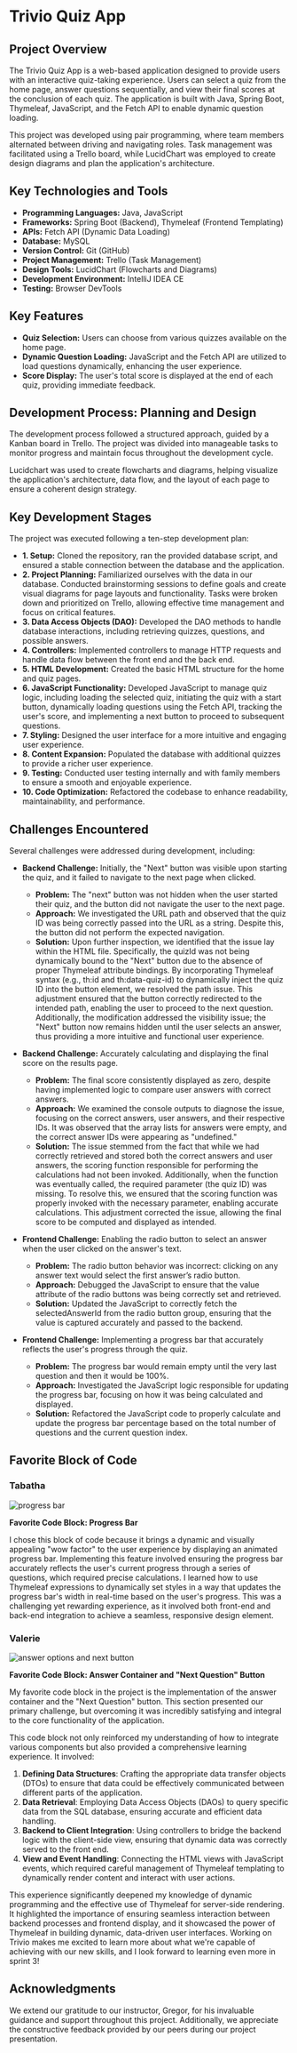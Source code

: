 # Trivio Quiz App

## Project Overview
The Trivio Quiz App is a web-based application designed to provide users with an interactive quiz-taking experience. Users can select a quiz from the home page, answer questions sequentially, and view their final scores at the conclusion of each quiz. The application is built with Java, Spring Boot, Thymeleaf, JavaScript, and the Fetch API to enable dynamic question loading.

This project was developed using pair programming, where team members alternated between driving and navigating roles. Task management was facilitated using a Trello board, while LucidChart was employed to create design diagrams and plan the application's architecture.


## Key Technologies and Tools
- **Programming Languages:** Java, JavaScript
- **Frameworks:** Spring Boot (Backend), Thymeleaf (Frontend Templating)
- **APIs:** Fetch API (Dynamic Data Loading)
- **Database:** MySQL
- **Version Control:** Git (GitHub)
- **Project Management:** Trello (Task Management)
- **Design Tools:** LucidChart (Flowcharts and Diagrams)
- **Development Environment:** IntelliJ IDEA CE
- **Testing:** Browser DevTools


## Key Features
- **Quiz Selection:** Users can choose from various quizzes available on the home page.
- **Dynamic Question Loading:** JavaScript and the Fetch API are utilized to load questions dynamically, enhancing the user experience.
- **Score Display:** The user's total score is displayed at the end of each quiz, providing immediate feedback.


## Development Process: Planning and Design
The development process followed a structured approach, guided by a Kanban board in Trello. The project was divided into manageable tasks to monitor progress and maintain focus throughout the development cycle.

Lucidchart was used to create flowcharts and diagrams, helping visualize the application's architecture, data flow, and the layout of each page to ensure a coherent design strategy.


## Key Development Stages
The project was executed following a ten-step development plan:

- **1. Setup:** Cloned the repository, ran the provided database script, and ensured a stable connection between the database and the application. 
- **2. Project Planning:** Familiarized ourselves with the data in our database. Conducted brainstorming sessions to define goals and create visual diagrams for page layouts and functionality. Tasks were broken down and prioritized on Trello, allowing effective time management and focus on critical features.
- **3. Data Access Objects (DAO):** Developed the DAO methods to handle database interactions, including retrieving quizzes, questions, and possible answers.
- **4. Controllers:** Implemented controllers to manage HTTP requests and handle data flow between the front end and the back end.
- **5. HTML Development:** Created the basic HTML structure for the home and quiz pages.
- **6. JavaScript Functionality:** Developed JavaScript to manage quiz logic, including loading the selected quiz, initiating the quiz with a start button, dynamically loading questions using the Fetch API, tracking the user's score, and implementing a next button to proceed to subsequent questions.
- **7. Styling:** Designed the user interface for a more intuitive and engaging user experience.
- **8. Content Expansion:** Populated the database with additional quizzes to provide a richer user experience.
- **9. Testing:** Conducted user testing internally and with family members to ensure a smooth and enjoyable experience.
- **10. Code Optimization:** Refactored the codebase to enhance readability, maintainability, and performance.


## Challenges Encountered
Several challenges were addressed during development, including:

- **Backend Challenge:** Initially, the "Next" button was visible upon starting the quiz, and it failed to navigate to the next page when clicked.
  - **Problem:** The "next" button was not hidden when the user started their quiz, and the button did not navigate the user to the next page.
  - **Approach:** We investigated the URL path and observed that the quiz ID was being correctly passed into the URL as a string. Despite this, the button did not perform the expected navigation.
  - **Solution:** Upon further inspection, we identified that the issue lay within the HTML file. Specifically, the quizId was not being dynamically bound to the "Next" button due to the absence of proper Thymeleaf attribute bindings. By incorporating Thymeleaf syntax (e.g., th:id and th:data-quiz-id) to dynamically inject the quiz ID into the button element, we resolved the path issue. This adjustment ensured that the button correctly redirected to the intended path, enabling the user to proceed to the next question. Additionally, the modification addressed the visibility issue; the "Next" button now remains hidden until the user selects an answer, thus providing a more intuitive and functional user experience.


- **Backend Challenge:** Accurately calculating and displaying the final score on the results page.
  - **Problem:** The final score consistently displayed as zero, despite having implemented logic to compare user answers with correct answers.
  - **Approach:** We examined the console outputs to diagnose the issue, focusing on the correct answers, user answers, and their respective IDs. It was observed that the array lists for answers were empty, and the correct answer IDs were appearing as "undefined."
  - **Solution:** The issue stemmed from the fact that while we had correctly retrieved and stored both the correct answers and user answers, the scoring function responsible for performing the calculations had not been invoked. Additionally, when the function was eventually called, the required parameter (the quiz ID) was missing. To resolve this, we ensured that the scoring function was properly invoked with the necessary parameter, enabling accurate calculations. This adjustment corrected the issue, allowing the final score to be computed and displayed as intended.


- **Frontend Challenge:** Enabling the radio button to select an answer when the user clicked on the answer's text.
  - **Problem:** The radio button behavior was incorrect: clicking on any answer text would select the first answer’s radio button. 
  - **Approach:** Debugged the JavaScript to ensure that the value attribute of the radio buttons was being correctly set and retrieved.
  - **Solution:** Updated the JavaScript to correctly fetch the selectedAnswerId from the radio button group, ensuring that the value is captured accurately and passed to the backend.


- **Frontend Challenge:** Implementing a progress bar that accurately reflects the user's progress through the quiz.
  - **Problem:** The progress bar would remain empty until the very last question and then it would be 100%. 
  - **Approach:**  Investigated the JavaScript logic responsible for updating the progress bar, focusing on how it was being calculated and displayed.
  - **Solution:** Refactored the JavaScript code to properly calculate and update the progress bar percentage based on the total number of questions and the current question index.


## Favorite Block of Code
### Tabatha
![progress bar](tabatha.png)

**Favorite Code Block: Progress Bar**

I chose this block of code because it brings a dynamic and visually appealing "wow factor" to the user experience by displaying an animated progress bar. Implementing this feature involved ensuring the progress bar accurately reflects the user's current progress through a series of questions, which required precise calculations. I learned how to use Thymeleaf expressions to dynamically set styles in a way that updates the progress bar's width in real-time based on the user's progress. This was a challenging yet rewarding experience, as it involved both front-end and back-end integration to achieve a seamless, responsive design element.


### Valerie
![answer options and next button](valerie.png)

**Favorite Code Block: Answer Container and "Next Question" Button**

My favorite code block in the project is the implementation of the answer container and the "Next Question" button. This section presented our primary challenge, but overcoming it was incredibly satisfying and integral to the core functionality of the application.

This code block not only reinforced my understanding of how to integrate various components but also provided a comprehensive learning experience. It involved:
1. **Defining Data Structures**: Crafting the appropriate data transfer objects (DTOs) to ensure that data could be effectively communicated between different parts of the application.
2. **Data Retrieval**: Employing Data Access Objects (DAOs) to query specific data from the SQL database, ensuring accurate and efficient data handling.
3. **Backend to Client Integration**: Using controllers to bridge the backend logic with the client-side view, ensuring that dynamic data was correctly served to the front end.
4. **View and Event Handling**: Connecting the HTML views with JavaScript events, which required careful management of Thymeleaf templating to dynamically render content and interact with user actions.

This experience significantly deepened my knowledge of dynamic programming and the effective use of Thymeleaf for server-side rendering. It highlighted the importance of ensuring seamless interaction between backend processes and frontend display, and it showcased the power of Thymeleaf in building dynamic, data-driven user interfaces. Working on Trivio makes me excited to learn more about what we're capable of achieving with our new skills, and I look forward to learning even more in sprint 3!


## Acknowledgments
We extend our gratitude to our instructor, Gregor, for his invaluable guidance and support throughout this project. Additionally, we appreciate the constructive feedback provided by our peers during our project presentation.